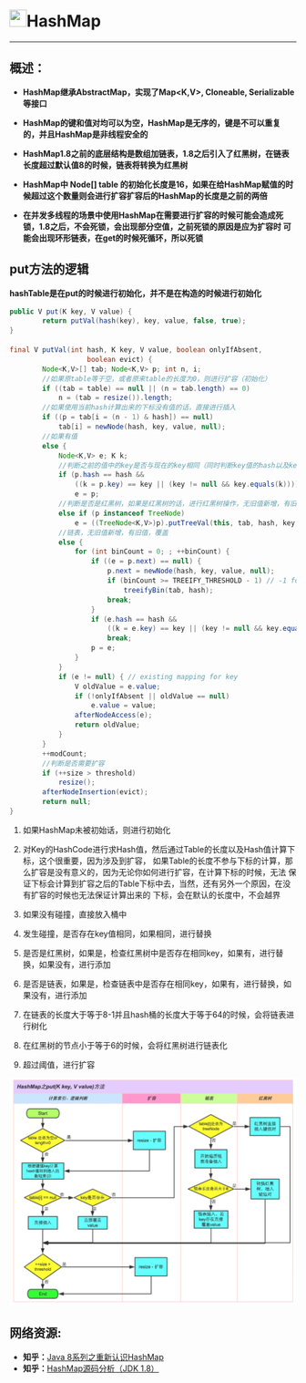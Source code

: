 # <img src="../../../images/icon/java.png" width="30" height="30" />HashMap

---

## 概述：

* **HashMap继承AbstractMap，实现了Map<K,V>, Cloneable, Serializable等接口**

* **HashMap的键和值对均可以为空，HashMap是无序的，键是不可以重复的，并且HashMap是非线程安全的**

* **HashMap1.8之前的底层结构是数组加链表，1.8之后引入了红黑树，在链表长度超过默认值8的时候，链表将转换为红黑树**

* **HashMap中 Node[] table 的初始化长度是16，如果在给HashMap赋值的时候超过这个数量则会进行扩容扩容后的HashMap的长度是之前的两倍**

* **在并发多线程的场景中使用HashMap在需要进行扩容的时候可能会造成死锁，1.8之后，不会死锁，会出现部分空值，之前死锁的原因是应为扩容时
可能会出现环形链表，在get的时候死循环，所以死锁**

## put方法的逻辑

**hashTable是在put的时候进行初始化，并不是在构造的时候进行初始化**

```java
public V put(K key, V value) {
        return putVal(hash(key), key, value, false, true);
}

final V putVal(int hash, K key, V value, boolean onlyIfAbsent,
                   boolean evict) {
        Node<K,V>[] tab; Node<K,V> p; int n, i;
        //如果原table等于空，或者原来table的长度为0，则进行扩容（初始化）
        if ((tab = table) == null || (n = tab.length) == 0)
            n = (tab = resize()).length;
        //如果使用当前hash计算出来的下标没有值的话，直接进行插入
        if ((p = tab[i = (n - 1) & hash]) == null)
            tab[i] = newNode(hash, key, value, null);
        //如果有值
        else {
            Node<K,V> e; K k;
            //判断之前的值中的key是否与现在的key相同（同时判断key值的hash以及key是否相等），如果有，则进行覆盖
            if (p.hash == hash &&
                ((k = p.key) == key || (key != null && key.equals(k))))
                e = p;
            //判断是否是红黑树，如果是红黑树的话，进行红黑树操作，无旧值新增，有旧值，覆盖
            else if (p instanceof TreeNode)
                e = ((TreeNode<K,V>)p).putTreeVal(this, tab, hash, key, value);
            //链表，无旧值新增，有旧值，覆盖
            else {
                for (int binCount = 0; ; ++binCount) {
                    if ((e = p.next) == null) {
                        p.next = newNode(hash, key, value, null);
                        if (binCount >= TREEIFY_THRESHOLD - 1) // -1 for 1st
                            treeifyBin(tab, hash);
                        break;
                    }
                    if (e.hash == hash &&
                        ((k = e.key) == key || (key != null && key.equals(k))))
                        break;
                    p = e;
                }
            }
            if (e != null) { // existing mapping for key
                V oldValue = e.value;
                if (!onlyIfAbsent || oldValue == null)
                    e.value = value;
                afterNodeAccess(e);
                return oldValue;
            }
        }
        ++modCount;
        //判断是否需要扩容
        if (++size > threshold)
            resize();
        afterNodeInsertion(evict);
        return null;
}
```

1. 如果HashMap未被初始话，则进行初始化

2. 对Key的HashCode进行求Hash值，然后通过Table的长度以及Hash值计算下标，这个很重要，因为涉及到扩容，
如果Table的长度不参与下标的计算，那么扩容是没有意义的，因为无论你如何进行扩容，在计算下标的时候，无法
保证下标会计算到扩容之后的Table下标中去，当然，还有另外一个原因，在没有扩容的时候也无法保证计算出来的
下标，会在默认的长度中，不会越界

3. 如果没有碰撞，直接放入桶中

4. 发生碰撞，是否存在key值相同，如果相同，进行替换

5. 是否是红黑树，如果是，检查红黑树中是否存在相同key，如果有，进行替换，如果没有，进行添加

6. 是否是链表，如果是，检查链表中是否存在相同key，如果有，进行替换，如果没有，进行添加

7. 在链表的长度大于等于8-1并且hash桶的长度大于等于64的时候，会将链表进行树化

8. 在红黑树的节点小于等于6的时候，会将红黑树进行链表化

9. 超过阈值，进行扩容

![HashMap-Content](../../../images/java/base/hashmap/hashmap-content.jpg)

## 网络资源:

* **知乎：**[Java 8系列之重新认识HashMap](https://www.zhihu.com/search?type=content&q=HashMap)
* **知乎：**[HashMap源码分析（JDK 1.8）](https://www.zhihu.com/search?type=content&q=hashmap1.8%E6%BA%90%E4%BB%A3%E7%A0%81)
